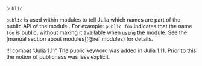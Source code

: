 ```
public
```

`public` is used within modules to tell Julia which names are part of the public API of the module . For example: `public foo` indicates that the name `foo` is public, without making it available when [`using`](@ref) the module. See the [manual section about modules](@ref modules) for details.

!!! compat "Julia 1.11"
    The public keyword was added in Julia 1.11. Prior to this the notion of publicness was less explicit.

